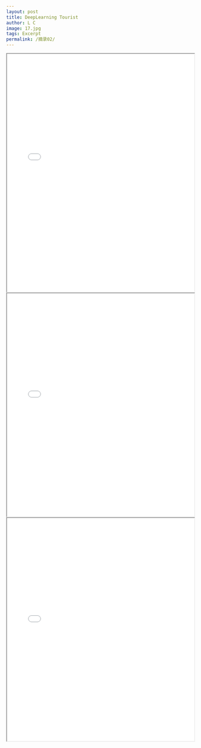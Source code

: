 ```yaml
---
layout: post
title: DeepLearning Tourist
author: L C
image: 17.jpg
tags: Excerpt
permalink: /摘录02/
---
```

<iframe src="/vedio/Caravan - a_hisa听蛙纯音乐网.mp3" allow="autoplay" loop="3" style="display:none" id="iframeAudio"></iframe>

<center>
<iframe src="/vedio/Neural Networks and Deep Learning.pdf" width="100%" height=640 type="application/pdf">
<object data="/vedio/Neural Networks and Deep Learning.pdf" width="100%" height=600 type="application/pdf"></object>
</iframe>
<br>
<center>
<iframe src="/vedio/Coursera 1.pdf" width="100%" height=600 type="application/pdf">
<object data="/vedio/Coursera 1.pdf" width="100%" height=600 type="application/pdf"></object>
</iframe>
<br>
<center>
<iframe src="/vedio/Coursera 2.pdf" width="100%" height=600 type="application/pdf">
<object data="/vedio/Coursera 2.pdf" width="100%" height=600 type="application/pdf"></object>
</iframe>
